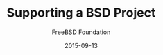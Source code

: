 ---
layout: video
title: "Supporting a BSD Project"
date: 2015-09-13
author: FreeBSD Foundation
youtube: SNwQZURgqls
---
